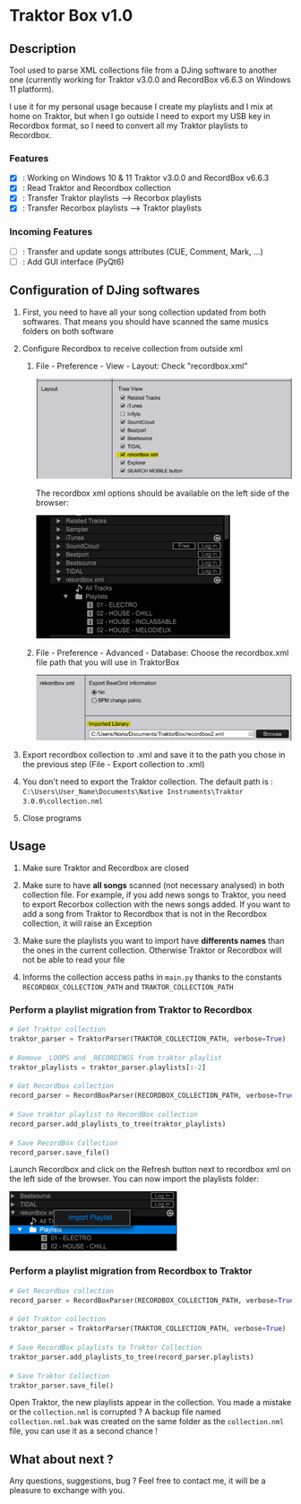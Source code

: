 # Traktor Box v1.0

## Description

Tool used to parse XML collections file from a DJing software to another one (currently working for Traktor v3.0.0 and RecordBox v6.6.3 on Windows 11 platform).

I use it for my personal usage because I create my playlists and I mix at home on Traktor, but when I go outside I need to export my USB key in Recordbox format, so I need to convert all my Traktor playlists to Recordbox.

### Features

- [x] : Working on Windows 10 & 11 Traktor v3.0.0 and RecordBox v6.6.3
- [x] : Read Traktor and Recordbox collection
- [x] : Transfer Traktor playlists --> Recorbox playlists
- [x] : Transfer Recorbox playlists --> Traktor playlists

### Incoming Features

- [ ] : Transfer and update songs attributes (CUE, Comment, Mark, ...)
- [ ] : Add GUI interface (PyQt6)

## Configuration of DJing softwares
1. First, you need to have all your song collection updated from both softwares. That means you should have scanned the same musics folders on both software

2. Configure Recordbox to receive collection from outside xml
   
   1. File - Preference - View - Layout: Check "recordbox.xml"
   
      ![recordbox_pref1](images/recordbox_pref1.png)

      The recordbox xml options should be available on the left side of the browser:

      ![recordbox_xml](images/recordbox_xml_layout.png)

   2. File - Preference - Advanced - Database: Choose the recordbox.xml file path that you will use in TraktorBox

      ![recordbox_pref2](images/recordbox_pref2.png)

3. Export recordbox collection to .xml and save it to the path you chose in the previous step (File - Export collection to .xml)
   
4. You don't need to export the Traktor collection. The default path is : `C:\Users\User_Name\Documents\Native Instruments\Traktor 3.0.0\collection.nml`
   
5. Close programs
   
## Usage

1. Make sure Traktor and Recordbox are closed
   
2. Make sure to have **all songs** scanned (not necessary analysed) in both collection file. For example, if you add news songs to Traktor, you need to export Recorbox collection with the news songs added. If you want to add a song from Traktor to Recordbox that is not in the Recordbox collection, it will raise an Exception
   
3. Make sure the playlists you want to import have **differents names** than the ones in the current collection. Otherwise Traktor or Recordbox will not be able to read your file
   
4. Informs the collection access paths in `main.py` thanks to the constants `RECORDBOX_COLLECTION_PATH` and `TRAKTOR_COLLECTION_PATH`

### Perform a playlist migration from Traktor to Recordbox

```python
# Get Traktor collection
traktor_parser = TraktorParser(TRAKTOR_COLLECTION_PATH, verbose=True)

# Remove _LOOPS and _RECORDINGS from traktor playlist
traktor_playlists = traktor_parser.playlists[:-2]

# Get Recordbox collection
record_parser = RecordBoxParser(RECORDBOX_COLLECTION_PATH, verbose=True)

# Save traktor playlist to RecordBox collection
record_parser.add_playlists_to_tree(traktor_playlists)

# Save RecordBox Collection
record_parser.save_file()
```
Launch Recordbox and click on the Refresh button next to recordbox xml on the left side of the browser. You can now import the playlists folder:

![recordbox_import](images/recordbox_import_playlist.png)

### Perform a playlist migration from Recordbox to Traktor

```python
# Get Recordbox collection
record_parser = RecordBoxParser(RECORDBOX_COLLECTION_PATH, verbose=True)

# Get Traktor collection
traktor_parser = TraktorParser(TRAKTOR_COLLECTION_PATH, verbose=True)

# Save RecordBox playlists to Traktor Collection
traktor_parser.add_playlists_to_tree(record_parser.playlists)

# Save Traktor Collection
traktor_parser.save_file()
```

Open Traktor, the new playlists appear in the collection. You made a mistake or the `collection.nml` is corrupted ? A backup file named `collection.nml.bak` was created on the same folder as the `collection.nml` file, you can use it as a second chance !

## What about next ?

Any questions, suggestions, bug ? Feel free to contact me, it will be a pleasure to exchange with you.